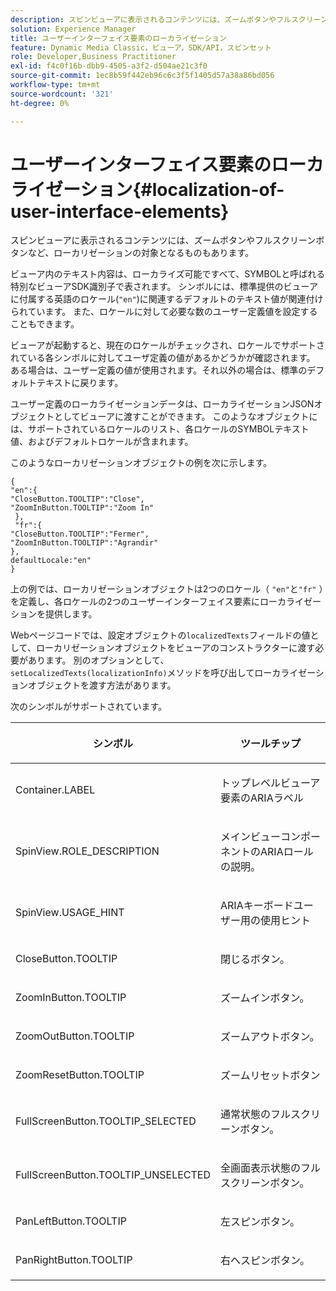 ```yaml
---
description: スピンビューアに表示されるコンテンツには、ズームボタンやフルスクリーンボタンなど、ローカリゼーションの対象となるものもあります。
solution: Experience Manager
title: ユーザーインターフェイス要素のローカライゼーション
feature: Dynamic Media Classic，ビューア，SDK/API，スピンセット
role: Developer,Business Practitioner
exl-id: f4c0f16b-dbb9-4505-a3f2-d504ae21c3f0
source-git-commit: 1ec8b59f442eb96c6c3f5f1405d57a38a86bd056
workflow-type: tm+mt
source-wordcount: '321'
ht-degree: 0%

---
```


# ユーザーインターフェイス要素のローカライゼーション{#localization-of-user-interface-elements}

スピンビューアに表示されるコンテンツには、ズームボタンやフルスクリーンボタンなど、ローカリゼーションの対象となるものもあります。

ビューア内のテキスト内容は、ローカライズ可能ですべて、SYMBOLと呼ばれる特別なビューアSDK識別子で表されます。 シンボルには、標準提供のビューアに付属する英語のロケール(`"en"`)に関連するデフォルトのテキスト値が関連付けられています。 また、ロケールに対して必要な数のユーザー定義値を設定することもできます。

ビューアが起動すると、現在のロケールがチェックされ、ロケールでサポートされている各シンボルに対してユーザ定義の値があるかどうかが確認されます。 ある場合は、ユーザー定義の値が使用されます。それ以外の場合は、標準のデフォルトテキストに戻ります。

ユーザー定義のローカライゼーションデータは、ローカライゼーションJSONオブジェクトとしてビューアに渡すことができます。 このようなオブジェクトには、サポートされているロケールのリスト、各ロケールのSYMBOLテキスト値、およびデフォルトロケールが含まれます。

このようなローカリゼーションオブジェクトの例を次に示します。

```
{ 
"en":{ 
"CloseButton.TOOLTIP":"Close", 
"ZoomInButton.TOOLTIP":"Zoom In" 
 }, 
 "fr":{ 
"CloseButton.TOOLTIP":"Fermer", 
"ZoomInButton.TOOLTIP":"Agrandir" 
}, 
defaultLocale:"en" 
}
```

上の例では、ローカリゼーションオブジェクトは2つのロケール（ `"en"`と`"fr"` ）を定義し、各ロケールの2つのユーザーインターフェイス要素にローカライゼーションを提供します。

Webページコードでは、設定オブジェクトの`localizedTexts`フィールドの値として、ローカリゼーションオブジェクトをビューアのコンストラクターに渡す必要があります。 別のオプションとして、 `setLocalizedTexts(localizationInfo)`メソッドを呼び出してローカライゼーションオブジェクトを渡す方法があります。

次のシンボルがサポートされています。

<table id="table_58C40353B7244335872350C98DF2CFB3"> 
 <thead> 
  <tr> 
   <th colname="col1" class="entry"> <p>シンボル </p> </th> 
   <th colname="col2" class="entry"> <p>ツールチップ </p> </th> 
  </tr> 
 </thead>
 <tbody> 
  <tr> 
   <td colname="col1"> <p> <span class="codeph"> Container.LABEL  </span> </p> </td> 
   <td colname="col2"> <p>トップレベルビューア要素のARIAラベル </p> </td> 
  </tr> 
  <tr> 
   <td colname="col1"> <p> <span class="codeph"> SpinView.ROLE_DESCRIPTION  </span> </p> </td> 
   <td colname="col2"> <p>メインビューコンポーネントのARIAロールの説明。 </p> </td> 
  </tr> 
  <tr> 
   <td colname="col1"> <p> <span class="codeph"> SpinView.USAGE_HINT  </span> </p> </td> 
   <td colname="col2"> <p>ARIAキーボードユーザー用の使用ヒント </p> </td> 
  </tr> 
  <tr> 
   <td colname="col1"> <p> <span class="codeph"> CloseButton.TOOLTIP  </span> </p> </td> 
   <td colname="col2"> <p>閉じるボタン。 </p> </td> 
  </tr> 
  <tr> 
   <td colname="col1"> <p> <span class="codeph"> ZoomInButton.TOOLTIP  </span> </p> </td> 
   <td colname="col2"> <p>ズームインボタン。 </p> </td> 
  </tr> 
  <tr> 
   <td colname="col1"> <p> <span class="codeph"> ZoomOutButton.TOOLTIP  </span> </p> </td> 
   <td colname="col2"> <p>ズームアウトボタン。 </p> </td> 
  </tr> 
  <tr> 
   <td colname="col1"> <p> <span class="codeph"> ZoomResetButton.TOOLTIP  </span> </p> </td> 
   <td colname="col2"> <p>ズームリセットボタン </p> </td> 
  </tr> 
  <tr> 
   <td colname="col1"> <p> <span class="codeph"> FullScreenButton.TOOLTIP_SELECTED  </span> </p> </td> 
   <td colname="col2"> <p>通常状態のフルスクリーンボタン。 </p> </td> 
  </tr> 
  <tr> 
   <td colname="col1"> <p> <span class="codeph"> FullScreenButton.TOOLTIP_UNSELECTED  </span> </p> </td> 
   <td colname="col2"> <p>全画面表示状態のフルスクリーンボタン。 </p> </td> 
  </tr> 
  <tr> 
   <td colname="col1"> <p> <span class="codeph"> PanLeftButton.TOOLTIP  </span> </p> </td> 
   <td colname="col2"> <p>左スピンボタン。 </p> </td> 
  </tr> 
  <tr> 
   <td colname="col1"> <p> <span class="codeph"> PanRightButton.TOOLTIP  </span> </p> </td> 
   <td colname="col2"> <p>右へスピンボタン。 </p> </td> 
  </tr> 
 </tbody> 
</table>
